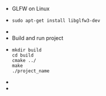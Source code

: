 - GLFW on Linux
- ```apl
  sudo apt-get install libglfw3-dev
  ```
-
- Build and run project
- ```apl
  mkdir build
  cd build
  cmake ../
  make
  ./project_name
  ```
-
-